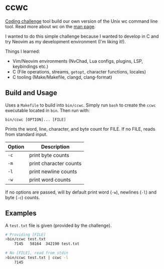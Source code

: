 # ccwc

[Coding challenge]("https://codingchallenges.fyi/challenges/challenge-wc") tool build our own version of the Unix wc command line tool. Read more about wc on the [man page](https://linux.die.net/man/1/wc).

I wanted to do this simple challenge because I wanted to develop in C and try Neovim as my development environment (I'm liking it!).

Things I learned:
- Vim/Neovim environments (NvChad, Lua configs, plugins, LSP, keybindings etc.)
- C (File operations, streams, `getopt`, character functions, locales)
- C tooling (Make/Makefile, clangd, clang-format)

## Build and Usage

Uses a `Makefile` to build into `bin/ccwc`. Simply run `bash` to create the `ccwc` executable located in `bin`. Then run with: 

`bin/ccwc [OPTION]... [FILE]`

Prints the word, line, character, and byte count for FILE. If no FILE, reads from standard input.

| Option | Description |
|---|---|
| `-c` | print byte counts |
| `-m` | print character counts |
| `-l` | print newline counts |
| `-w` | print word counts |

If no options are passed, will by default print word (`-w`), newlines (`-l`) 
and byte (`-c`) counts.

## Examples

A `test.txt` file is given (provided by the challenge).

```bash
# Providing [FILE]
>bin/ccwc test.txt
    7145   58164  342190 test.txt
```

```bash
# No [FILE], read from stdin
>bin/ccwc test.txt | ccwc -l
    7145
```

